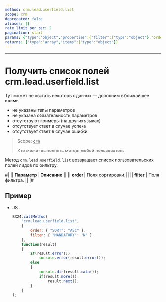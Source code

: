 ```yaml
---
method: crm.lead.userfield.list
scope: crm
deprecated: false
aliases: []
rate_limit_per_sec: 2
pagination: start
params: {"type":"object","properties":{"filter":{"type":"object"},"order":{"type":"object"},"select":{"type":"array","items":{"type":"string"}},"start":{"type":["integer","string"]}}}
returns: {"type":"array","items":{"type":"object"}}
---
```



---

# Получить список полей crm.lead.userfield.list



Тут может не хватать некоторых данных — дополним в ближайшее время







- не указаны типы параметров
- не указана обязательность параметров
- отсутствуют примеры (на других языках)
- отсутствует ответ в случае успеха
- отсутствует ответ в случае ошибки





> Scope: [`crm`](../../../scopes/permissions.md)
>
> Кто может выполнять метод: любой пользователь

Метод `crm.lead.userfield.list` возвращает список пользовательских полей лидов по фильтру.

#|
|| **Параметр** | **Описание** ||
|| **order** | Поля сортировки. ||
|| **filter** | Поля фильтра. ||
|#

## Пример



- JS

    ```js
    BX24.callMethod(
        "crm.lead.userfield.list",
        {
            order: { "SORT": "ASC" },
            filter: { "MANDATORY": "N" }
        },
        function(result)
        {
            if(result.error())
                console.error(result.error());
            else
            {
                console.dir(result.data());             
                if(result.more())
                    result.next();                        
            }
        }
    );
    ```




